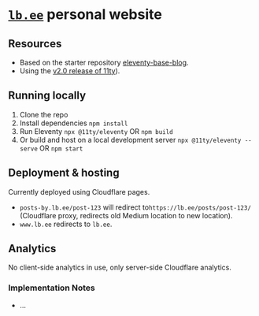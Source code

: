 # [`lb.ee`](https://lb.ee) personal website

## Resources

- Based on the starter repository [eleventy-base-blog](https://github.com/11ty/eleventy-base-blog).
- Using the [v2.0 release of 11ty](https://www.11ty.dev/blog/eleventy-v2/)).

## Running locally

1. Clone the repo
2. Install dependencies `npm install`
3. Run Eleventy `npx @11ty/eleventy` OR `npm build`
4. Or build and host on a local development server `npx @11ty/eleventy --serve` OR `npm start`

## Deployment & hosting

Currently deployed using Cloudflare pages.

- `posts-by.lb.ee/post-123` will redirect to`https://lb.ee/posts/post-123/` (Cloudflare proxy, redirects old Medium location to new location).
- `www.lb.ee` redirects to `lb.ee`.

## Analytics

No client-side analytics in use, only server-side Cloudflare analytics.

### Implementation Notes

- ...
